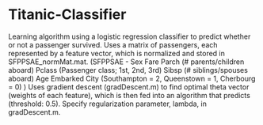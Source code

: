 # Titanic-Classifier

Learning algorithm using a logistic regression classifier to predict whether or not a passenger survived.
Uses a matrix of passengers, each represented by a feature vector, which is normalized and stored in SFPPSAE_normMat.mat.
  (SFPPSAE -  Sex
              Fare
              Parch (# parents/children aboard)
              Pclass (Passenger class; 1st, 2nd, 3rd)
              Sibsp (# siblings/spouses aboard)
              Age
              Embarked City (Southampton = 2, Queenstown = 1, Cherbourg = 0)
  )
Uses gradient descent (gradDescent.m) to find optimal theta vector (weights of each feature), which is then fed into an algorithm that
  predicts (threshold: 0.5).
Specify regularization parameter, lambda, in gradDescent.m.
